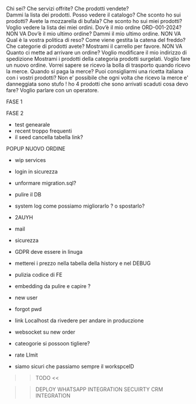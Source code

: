 Chi sei?
Che servizi offrite?
Che prodotti vendete?  
Dammi la lista dei prodotti.
Posso vedere il catalogo?
Che sconto ho sui prodotti?
Avete la mozzarella di bufala?
Che sconto ho sui miei prodotti?
Voglio vedere la lista dei miei ordini.
Dov’è il mio ordine ORD-001-2024? NON VA
Dov’è il mio ultimo ordine?
Dammi il mio ultimo ordine. NON VA
Qual è la vostra politica di reso?
Come viene gestita la catena del freddo?
Che categorie di prodotti avete?
Mostrami il carrello per favore. NON VA
Quanto ci mette ad arrivare un ordine?
Voglio modificare il mio indirizzo di spedizione
Mostrami i prodotti della categoria prodotti surgelati.
Voglio fare un nuovo ordine.
Vorrei sapere se ricevo la bolla di trasporto quando ricevo la merce.
Quando si paga la merce?
Puoi consigliarmi una ricetta italiana con i vostri prodotti?
Non e' possibile che ogni volta che ricevo la merce e' danneggiata sono stufo !
ho 4 prodotti che sono arrivati scaduti cosa devo fare?
Voglio parlare con un operatore.

FASE 1

FASE 2

- test genearale
- recent troppo frequenti
- il seed cancella tabella link?

POPUP NUOVO ORDINE

- wip services
- login in sicurezza
- unformare migration.sql?
- pulire il DB
- system log come possiamo migliorarlo ? o spostarlo?

- 2AUYH
- mail
- sicurezza

- GDPR deve essere in linuga
- metterei i prezzo nella tabella della history e nel DEBUG
- pulizia codice di FE
- embedding da pulire e capire ?
- new user
- forgot pwd
- link Localhost da rivedere per andare in produczione
- websocket su new order
- cateogorie si possoon tigliere?
- rate LImit
- siamo sicuri che passiamo sempre il workspceID

> > TODO <<

> > DEPLOY
> > WHATSAPP INTEGRATION
> > SECUIRTY
> > CRM INTEGRATION
